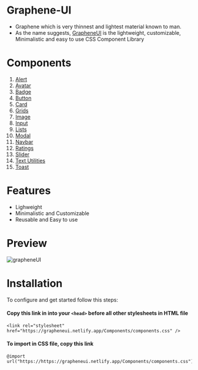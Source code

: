 # Graphene-UI
- Graphene which is very thinnest and lightest material known to man.
- As the name suggests, [GrapheneUI](https://grapheneui.netlify.app/) is the lightweight, customizable, Minimalistic and easy to use CSS Component Library

# Components
1. [Alert](https://grapheneui.netlify.app/documentations/docs/alert.html)
2. [Avatar](https://grapheneui.netlify.app/documentations/docs/avatar.html)
3. [Badge](https://grapheneui.netlify.app/documentations/docs/badge.html)
4. [Button](https://grapheneui.netlify.app/documentations/docs/button.html)
5. [Card](https://grapheneui.netlify.app/documentations/docs/card.html)
6. [Grids](https://grapheneui.netlify.app/documentations/docs/grid.html)
7. [Image](https://grapheneui.netlify.app/documentations/docs/image.html)
8. [Input](https://grapheneui.netlify.app/documentations/docs/input.html)
9. [Lists](https://grapheneui.netlify.app/documentations/docs/list.html)
10. [Modal](https://grapheneui.netlify.app/documentations/docs/modal.html)
11. [Navbar](https://grapheneui.netlify.app/documentations/docs/navbar.html)
12. [Ratings](https://grapheneui.netlify.app/documentations/docs/rating.html)
13. [Slider](https://grapheneui.netlify.app/documentations/docs/slider.html)
14. [Text Utilities](https://grapheneui.netlify.app/documentations/docs/textutils.html)
15. [Toast](https://grapheneui.netlify.app/documentations/docs/toast.html)

# Features
- Lighweight
- Minimalistic and Customizable
- Reusable and Easy to use


# Preview
![grapheneUI](https://user-images.githubusercontent.com/64308102/154928167-cc700a2f-eb4e-4936-ac6f-2043ce7ba2cc.gif)


# Installation
To configure and get started follow this steps:
#### Copy this link in into your `<head>` before all other stylesheets in HTML file
```
<link rel="stylesheet" href="https://grapheneui.netlify.app/Components/components.css" />
```
#### To import in CSS file, copy this link
```
@import url("https://https://grapheneui.netlify.app/Components/components.css");
```
